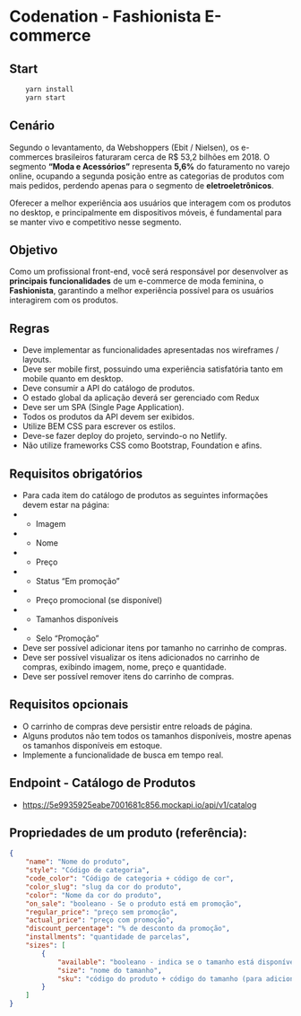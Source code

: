 # Codenation - Fashionista E-commerce

## Start

```js
    yarn install
    yarn start
```

## Cenário

Segundo o levantamento, da Webshoppers (Ebit / Nielsen), os e-commerces brasileiros faturaram cerca de R$ 53,2 bilhões em 2018. O segmento **“Moda e Acessórios”** representa **5,6%** do faturamento no varejo online, ocupando a segunda posição entre as categorias de produtos com mais pedidos, perdendo apenas para o segmento de **eletroeletrônicos**.

Oferecer a melhor experiência aos usuários que interagem com os produtos no desktop, e principalmente em dispositivos móveis, é fundamental para se manter vivo e competitivo nesse segmento.

## Objetivo

Como um profissional front-end, você será responsável por desenvolver as **principais funcionalidades** de um e-commerce de moda feminina, o **Fashionista**, garantindo a melhor experiência possível para os usuários interagirem com os produtos.

## Regras
- Deve implementar as funcionalidades apresentadas nos wireframes / layouts.
- Deve ser mobile first, possuindo uma experiência satisfatória tanto em mobile quanto em desktop.
- Deve consumir a API do catálogo de produtos.
- O estado global da aplicação deverá ser gerenciado com Redux
- Deve ser um SPA (Single Page Application).
- Todos os produtos da API devem ser exibidos.
- Utilize BEM CSS para escrever os estilos.
- Deve-se fazer deploy do projeto, servindo-o no Netlify.
- Não utilize frameworks CSS como Bootstrap, Foundation e afins.

## Requisitos obrigatórios

- Para cada item do catálogo de produtos as seguintes informações devem estar na página:
- - Imagem
- - Nome
- - Preço
- - Status “Em promoção”
- - Preço promocional (se disponível)
- - Tamanhos disponíveis
- - Selo “Promoção”
- Deve ser possível adicionar itens por tamanho no carrinho de compras.
- Deve ser possível visualizar os itens adicionados no carrinho de compras, exibindo imagem, nome, preço e quantidade.
- Deve ser possível remover itens do carrinho de compras.

## Requisitos opcionais
- O carrinho de compras deve persistir entre reloads de página.
- Alguns produtos não tem todos os tamanhos disponíveis, mostre apenas os tamanhos disponíveis em estoque.
- Implemente a funcionalidade de busca em tempo real.

## Endpoint - Catálogo de Produtos
- https://5e9935925eabe7001681c856.mockapi.io/api/v1/catalog

## Propriedades de um produto (referência):
```json
{
	"name": "Nome do produto",
    "style": "Código de categoria",
    "code_color": "Código de categoria + código de cor",
    "color_slug": "slug da cor do produto",
    "color": "Nome da cor do produto",
    "on_sale": "booleano - Se o produto está em promoção",
    "regular_price": "preço sem promoção",
    "actual_price": "preço com promoção",
    "discount_percentage": "% de desconto da promoção",
    "installments": "quantidade de parcelas",
    "sizes": [
        {
            "available": "booleano - indica se o tamanho está disponível",
            "size": "nome do tamanho",
            "sku": "código do produto + código do tamanho (para adicionar no carrinho)"
        }
    ]
}
```
